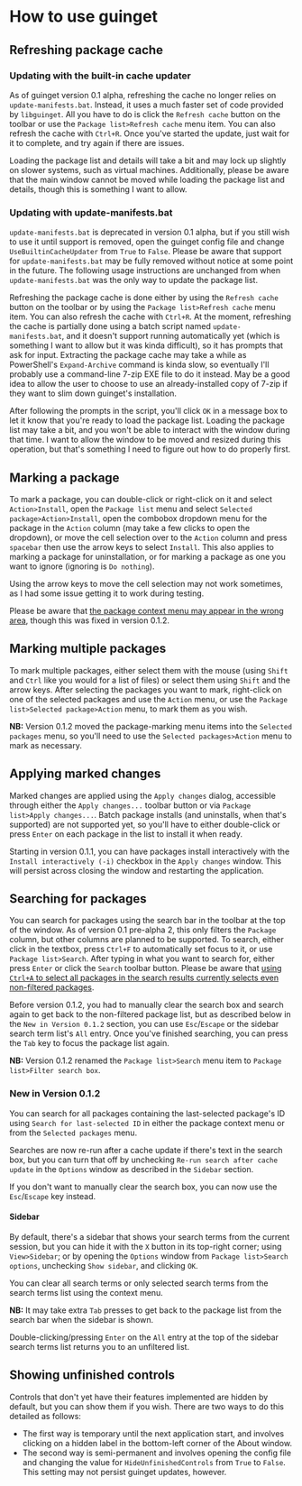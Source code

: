 # How to use guinget

## Refreshing package cache

### Updating with the built-in cache updater
As of guinget version 0.1 alpha, refreshing the cache no longer relies on `update-manifests.bat`. Instead, it uses a much faster set of code provided by `libguinget`. All you have to do is click the `Refresh cache` button on the toolbar or use the `Package list>Refresh cache` menu item. You can also refresh the cache with `Ctrl+R`. Once you've started the update, just wait for it to complete, and try again if there are issues.

Loading the package list and details will take a bit and may lock up slightly on slower systems, such as virtual machines. Additionally, please be aware that the main window cannot be moved while loading the package list and details, though this is something I want to allow.

### Updating with update-manifests.bat
`update-manifests.bat` is deprecated in version 0.1 alpha, but if you still wish to use it until support is removed, open the guinget config file and change `UseBuiltinCacheUpdater` from `True` to `False`. Please be aware that support for `update-manifests.bat` may be fully removed without notice at some point in the future. The following usage instructions are unchanged from when `update-manifests.bat` was the only way to update the package list.

Refreshing the package cache is done either by using the `Refresh cache` button on the toolbar or by using the `Package list>Refresh cache` menu item. You can also refresh the cache with `Ctrl+R`. At the moment, refreshing the cache is partially done using a batch script named `update-manifests.bat`, and it doesn't support running automatically yet (which is something I want to allow but it was kinda difficult), so it has prompts that ask for input. Extracting the package cache may take a while as PowerShell's `Expand-Archive` command is kinda slow, so eventually I'll probably use a command-line 7-zip EXE file to do it instead. May be a good idea to allow the user to choose to use an already-installed copy of 7-zip if they want to slim down guinget's installation.

After following the prompts in the script, you'll click `OK` in a message box to let it know that you're ready to load the package list. Loading the package list may take a bit, and you won't be able to interact with the window during that time. I want to allow the window to be moved and resized during this operation, but that's something I need to figure out how to do properly first.

## Marking a package

To mark a package, you can double-click or right-click on it and select `Action>Install`, open the `Package list` menu and select `Selected package>Action>Install`, open the combobox dropdown menu for the package in the `Action` column (may take a few clicks to open the dropdown), or move the cell selection over to the `Action` column and press `spacebar` then use the arrow keys to select `Install`. This also applies to marking a package for uninstallation, or for marking a package as one you want to ignore (ignoring is `Do nothing`).

Using the arrow keys to move the cell selection may not work sometimes, as I had some issue getting it to work during testing.

Please be aware that [the package context menu may appear in the wrong area](https://github.com/DrewNaylor/guinget/issues/14), though this was fixed in version 0.1.2.

## Marking multiple packages

To mark multiple packages, either select them with the mouse (using `Shift` and `Ctrl` like you would for a list of files) or select them using `Shift` and the arrow keys. After selecting the packages you want to mark, right-click on one of the selected packages and use the `Action` menu, or use the `Package list>Selected package>Action` menu, to mark them as you wish.

**NB:** Version 0.1.2 moved the package-marking menu items into the `Selected packages` menu, so you'll need to use the `Selected packages>Action` menu to mark as necessary.

## Applying marked changes

Marked changes are applied using the `Apply changes` dialog, accessible through either the `Apply changes...` toolbar button or via `Package list>Apply changes...`. Batch package installs (and uninstalls, when that's supported) are not supported yet, so you'll have to either double-click or press `Enter` on each package in the list to install it when ready.

Starting in version 0.1.1, you can have packages install interactively with the `Install interactively (-i)` checkbox in the `Apply changes` window. This will persist across closing the window and restarting the application.

## Searching for packages

You can search for packages using the search bar in the toolbar at the top of the window. As of version 0.1 pre-alpha 2, this only filters the `Package` column, but other columns are planned to be supported. To search, either click in the textbox, press `Ctrl+F` to automatically set focus to it, or use `Package list>Search`. After typing in what you want to search for, either press `Enter` or click the `Search` toolbar button. Please be aware that [using `Ctrl+A` to select all packages in the search results currently selects even non-filtered packages](https://github.com/DrewNaylor/guinget/issues/13).

Before version 0.1.2, you had to manually clear the search box and search again to get back to the non-filtered package list, but as described below in the `New in Version 0.1.2` section, you can use `Esc`/`Escape` or the sidebar search term list's `All` entry. Once you've finished searching, you can press the `Tab` key to focus the package list again.

**NB:** Version 0.1.2 renamed the `Package list>Search` menu item to `Package list>Filter search box`.

### New in Version 0.1.2

You can search for all packages containing the last-selected package's ID using `Search for last-selected ID` in either the package context menu or from the `Selected packages` menu.

Searches are now re-run after a cache update if there's text in the search box, but you can turn that off by unchecking `Re-run search after cache update` in the `Options` window as described in the `Sidebar` section.

If you don't want to manually clear the search box, you can now use the `Esc`/`Escape` key instead.

#### Sidebar
By default, there's a sidebar that shows your search terms from the current session, but you can hide it with the `X` button in its top-right corner; using `View>Sidebar`; or by opening the `Options` window from `Package list>Search options`, unchecking `Show sidebar`, and clicking `OK`.

You can clear all search terms or only selected search terms from the search terms list using the context menu.

**NB:** It may take extra `Tab` presses to get back to the package list from the search bar when the sidebar is shown.

Double-clicking/pressing `Enter` on the `All` entry at the top of the sidebar search terms list returns you to an unfiltered list.

## Showing unfinished controls

Controls that don't yet have their features implemented are hidden by default, but you can show them if you wish. There are two ways to do this detailed as follows:
- The first way is temporary until the next application start, and involves clicking on a hidden label in the bottom-left corner of the About window.
- The second way is semi-permanent and involves opening the config file and changing the value for `HideUnfinishedControls` from `True` to `False`. This setting may not persist guinget updates, however.
